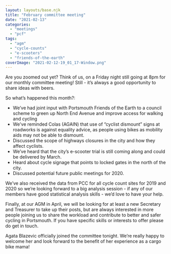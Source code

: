 ```yaml
---
layout: layouts/base.njk
title: "February committee meeting"
date: "2021-02-13"
categories: 
  - "meetings"
  - "pcf"
tags: 
  - "agm"
  - "cycle-counts"
  - "e-scooters"
  - "friends-of-the-earth"
coverImage: "2021-02-12-19_01_17-Window.png"
---
```


Are you zoomed out yet? Think of us, on a Friday night still going at 8pm for our monthly committee meeting! Still - it’s always a good opportunity to share ideas with beers. 

So what’s happened this month?:

- We’ve had joint input with Portsmouth Friends of the Earth to a council scheme to green up North End Avenue and improve access for walking and cycling
- We've reminded Colas (AGAIN) that use of “cyclist dismount” signs at roadworks is against equality advice, as people using bikes as mobility aids may not be able to dismount.
- Discussed the scope of highways closures in the city and how they affect cyclists.
- We’ve heard that the city’s e-scooter trial is still coming along and could be delivered by March.
- Heard about cycle signage that points to locked gates in the north of the city.
- Discussed potential future public meetings for 2020. 

We’ve also received the data from PCC for all cycle count sites for 2019 and 2020 so we’re looking forward to a big analysis session - if any of our members have good statistical analysis skills - we’d love to have your help. 

Finally, at our AGM in April, we will be looking for at least a new Secretary and Treasurer to take up their posts, but are always interested in more people joining us to share the workload and contribute to better and safer cycling in Portsmouth. If you have specific skills or interests to offer please do get in touch.

Agata Blazevic officially joined the committee tonight. We’re really happy to welcome her and look forward to the benefit of her experience as a cargo bike mama!
